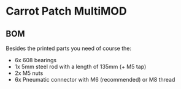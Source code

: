 
# Carrot Patch MultiMOD


## BOM
Besides the printed parts you need of course the:
- 6x 608 bearings
- 1x 5mm steel rod with a length of 135mm (+ M5 tap)
- 2x M5 nuts
- 6x Pneumatic connector with M6 (recommended) or M8 thread
